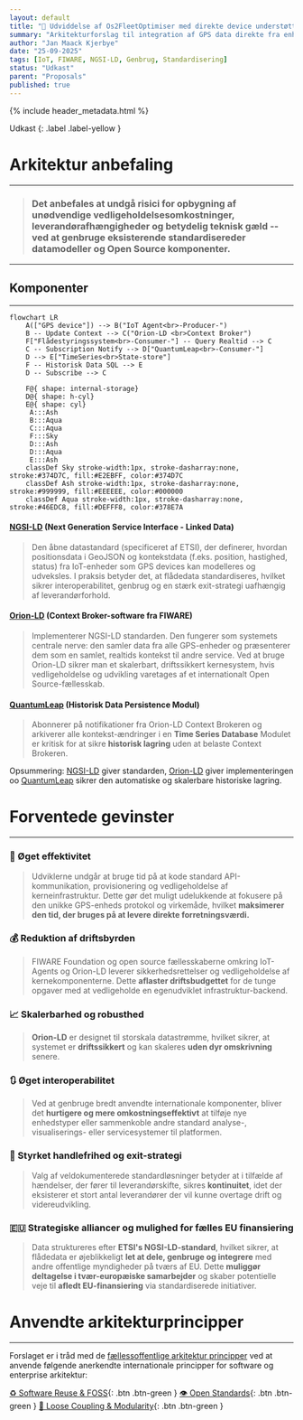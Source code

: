 ```yaml
---
layout: default
title: "🔖 Udviddelse af Os2FleetOptimiser med direkte device understøttelse"
summary: "Arkitekturforslag til integration af GPS data direkte fra enheder via genbrug af internationalt anerkendte Open Source komponenter og datastandarder."
author: "Jan Maack Kjerbye" 
date: "25-09-2025" 
tags: [IoT, FIWARE, NGSI-LD, Genbrug, Standardisering]
status: "Udkast" 
parent: "Proposals"
published: true
---
```


{% include header_metadata.html %}

Udkast
{: .label .label-yellow }

# Arkitektur anbefaling

---

> ### Det anbefales at undgå risici for opbygning af **unødvendige vedligeholdelsesomkostninger**, **leverandørafhængigheder** og betydelig **teknisk gæld** -- ved at genbruge eksisterende standardisereder datamodeller og Open Source komponenter.
>

---
## Komponenter
---

```mermaid
flowchart LR
    A(["GPS device"]) --> B("IoT Agent<br>-Producer-")
    B -- Update Context --> C("Orion-LD <br>Context Broker")
    F["Flådestyringssystem<br>-Consumer-"] -- Query Realtid --> C
    C -- Subscription Notify --> D["QuantumLeap<br>-Consumer-"]
    D --> E["TimeSeries<br>State-store"]
    F -- Historisk Data SQL --> E
    D -- Subscribe --> C

    F@{ shape: internal-storage}
    D@{ shape: h-cyl}
    E@{ shape: cyl}
     A:::Ash
     B:::Aqua
     C:::Aqua
     F:::Sky
     D:::Ash
     D:::Aqua
     E:::Ash
    classDef Sky stroke-width:1px, stroke-dasharray:none, stroke:#374D7C, fill:#E2EBFF, color:#374D7C
    classDef Ash stroke-width:1px, stroke-dasharray:none, stroke:#999999, fill:#EEEEEE, color:#000000
    classDef Aqua stroke-width:1px, stroke-dasharray:none, stroke:#46EDC8, fill:#DEFFF8, color:#378E7A
```


#### **[NGSI-LD](https://fiware-datamodels.readthedocs.io/en/stable/ngsi-ld_howto/) (Next Generation Service Interface - Linked Data)**

> Den åbne datastandard (specificeret af ETSI), der definerer, hvordan positionsdata i GeoJSON og kontekstdata (f.eks. position, hastighed, status) fra IoT-enheder som GPS devices kan modelleres og udveksles. I praksis betyder det, at flådedata standardiseres, hvilket sikrer interoperabilitet, genbrug og en stærk exit-strategi uafhængig af leverandørforhold.

#### **[Orion-LD](https://fiware-orion.readthedocs.io/en/master/) (Context Broker-software fra FIWARE)**
> Implementerer NGSI-LD standarden. Den fungerer som systemets centrale nerve: den samler data fra alle GPS-enheder og præsenterer dem som en samlet, realtids kontekst til andre service. Ved at bruge Orion-LD sikrer man et skalerbart, driftssikkert kernesystem, hvis vedligeholdelse og udvikling varetages af et internationalt Open Source-fællesskab.

#### **[QuantumLeap](https://quantumleap.readthedocs.io/en/latest/) (Historisk Data Persistence Modul)**
> Abonnerer på notifikationer fra Orion-LD Context Brokeren og arkiverer alle kontekst-ændringer i en **Time Series Database** Modulet er kritisk for at sikre **historisk lagring** uden at belaste Context Brokeren.

Opsummering: [NGSI-LD](https://fiware-datamodels.readthedocs.io/en/stable/ngsi-ld_howto/) giver standarden, [Orion-LD](https://fiware-orion.readthedocs.io/en/master/) giver implementeringen oo [QuantumLeap](https://quantumleap.readthedocs.io/en/latest/) sikrer den automatiske og skalerbare historiske lagring. 

# Forventede gevinster
---


### 🚀 Øget effektivitet
> Udviklerne undgår at bruge tid på at kode standard API-kommunikation, provisionering og vedligeholdelse af kerneinfrastruktur. Dette gør det muligt udelukkende at fokusere på den unikke GPS-enheds protokol og virkemåde, hvilket **maksimerer den tid, der bruges på at levere direkte forretningsværdi.**

### 💰 Reduktion af driftsbyrden
> FIWARE Foundation og open source fællesskaberne omkring IoT-Agents og Orion-LD leverer sikkerhedsrettelser og vedligeholdelse af kernekomponenterne. Dette **aflaster driftsbudgettet** for de tunge opgaver med at vedligeholde en egenudviklet infrastruktur-backend.

### 📈 Skalerbarhed og robusthed
> **Orion-LD** er designet til storskala datastrømme, hvilket sikrer, at systemet er **driftssikkert** og kan skaleres **uden dyr omskrivning** senere.

### 🔃 Øget interoperabilitet
> Ved at genbruge bredt anvendte internationale komponenter, bliver det **hurtigere og mere omkostningseffektivt** at tilføje nye enhedstyper eller sammenkoble andre standard analyse-, visualiserings- eller servicesystemer til platformen.

### 🤝 Styrket handlefrihed og exit-strategi
> Valg af veldokumenterede standardløsninger betyder at i tilfælde af hændelser, der fører til leverandørskifte, sikres **kontinuitet**, idet der eksisterer et stort antal leverandører der vil kunne overtage drift og videreudvikling. 

### 🇪🇺 Strategiske alliancer og mulighed for fælles EU finansiering
> Data struktureres efter **ETSI's NGSI-LD-standard**, hvilket sikrer, at flådedata er øjeblikkeligt **let at dele, genbruge og integrere** med andre offentlige myndigheder på tværs af EU. Dette **muliggør deltagelse i tvær-europæiske samarbejder** og skaber potentielle veje til **afledt EU-finansiering** via standardiserede initiativer.

# Anvendte arkitekturprincipper
---
Forslaget er i tråd med de [fællessoffentlige arkitektur principper](https://arkitektur.digst.dk/principper-og-regler) ved at anvende følgende anerkendte internationale principper for software og enterprise arkitektur:

[♻️ Software Reuse & FOSS](https://glossary.cncf.io/portability/){: .btn .btn-green }
[👁️ Open Standards](https://www.etsi.org/technologies/smart-cities/ngsi-ld){: .btn .btn-green }
[🧩 Loose Coupling & Modularity](https://glossary.cncf.io/loosely-coupled-architecture/){: .btn .btn-green }